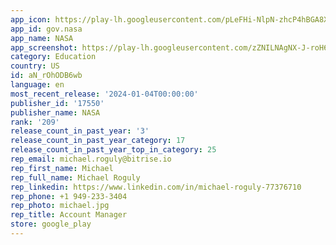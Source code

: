 ```yaml
---
app_icon: https://play-lh.googleusercontent.com/pLeFHi-NlpN-zhcP4hBGA8XCLSow8-LLMEORNT7icBWzbBbY9T_fmJQ_9Y2fb9vqBdU
app_id: gov.nasa
app_name: NASA
app_screenshot: https://play-lh.googleusercontent.com/zZNILNAgNX-J-roH6TyWhj7ME0lSa7AL8R9g5zMxYjWlcWx1LyBLr5OQlQL5i7QIsqY
category: Education
country: US
id: aN_rOhODB6wb
language: en
most_recent_release: '2024-01-04T00:00:00'
publisher_id: '17550'
publisher_name: NASA 
rank: '209'
release_count_in_past_year: '3'
release_count_in_past_year_category: 17
release_count_in_past_year_top_in_category: 25
rep_email: michael.roguly@bitrise.io
rep_first_name: Michael
rep_full_name: Michael Roguly
rep_linkedin: https://www.linkedin.com/in/michael-roguly-77376710
rep_phone: +1 949-233-3404
rep_photo: michael.jpg
rep_title: Account Manager
store: google_play
---
```

